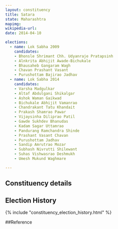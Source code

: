 ```yaml
---
layout: constituency
title: Satara
state: Maharashtra
mapimg: 
wikipedia-url: 
date: 2014-04-10

elections: 
  - name: Lok Sabha 2009
    candidates: 
    - Bhonsle Shrimant Chh. Udyanraje Pratapsinh 
    - Alnkrita Abhijit Awade-Bichukale 
    - Bhausaheb Gangaram Wagh 
    - Chavan Prashant Vasant 
    - Purushottam Bajirao Jadhav  
  - name: Lok Sabha 2014
    candidates: 
    - Varsha Madgulkar 
    - Altaf Abdulgani Shikalgar 
    - Ashok Waman Gaikwad 
    - Bichukale Abhijit Vamanrao 
    - Chandrakant Tatu Khandait 
    - Prakash Shamrao Pawar 
    - Vijaysinha Diliprao Patil 
    - Gawde Sukhdev Bhanudas 
    - Kadam Sagar Uttamrao 
    - Pandurang Ramchandra Shinde 
    - Prashant Vasant Chavan 
    - Purushottam Jadhav 
    - Sandip Amrutrao Mozar 
    - Subhash Nivrutti Shilewant 
    - Suhas Vishwasrao Deshmukh 
    - Umesh Mukund Waghmare  

---
```


## Constituency details


## Election History
{% include "constituency_election_history.html" %}

##Reference
